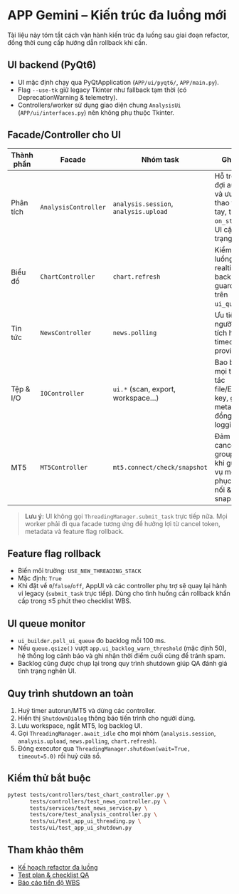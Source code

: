 # APP Gemini – Kiến trúc đa luồng mới

Tài liệu này tóm tắt cách vận hành kiến trúc đa luồng sau giai đoạn refactor, đồng thời cung cấp hướng dẫn rollback khi cần.

## UI backend (PyQt6)

- UI mặc định chạy qua PyQtApplication (`APP/ui/pyqt6/`, `APP/main.py`).
- Flag `--use-tk` giữ legacy Tkinter như fallback tạm thời (có DeprecationWarning & telemetry).
- Controllers/worker sử dụng giao diện chung `AnalysisUi` (`APP/ui/interfaces.py`) nên không phụ thuộc Tkinter.

## Facade/Controller cho UI

| Thành phần | Facade | Nhóm task | Ghi chú |
| --- | --- | --- | --- |
| Phân tích | `AnalysisController` | `analysis.session`, `analysis.upload` | Hỗ trợ hàng đợi autorun và ưu tiên thao tác tay, truyền `on_start` để UI cập nhật trạng thái. |
| Biểu đồ | `ChartController` | `chart.refresh` | Kiểm soát luồng realtime với backlog guard dựa trên `ui_queue`. |
| Tin tức | `NewsController` | `news.polling` | Ưu tiên người dùng, tích hợp timeout provider. |
| Tệp & I/O | `IOController` | `ui.*` (scan, export, workspace…) | Bao bọc mọi thao tác file/ENV/API key, gắn metadata đồng bộ logging. |
| MT5 | `MT5Controller` | `mt5.connect/check/snapshot` | Đảm bảo cancel group trước khi gửi tác vụ mới, phục vụ kết nối & snapshot. |

> **Lưu ý:** UI không gọi `ThreadingManager.submit_task` trực tiếp nữa. Mọi worker phải đi qua facade tương ứng để hưởng lợi từ cancel token, metadata và feature flag rollback.

## Feature flag rollback

- Biến môi trường: `USE_NEW_THREADING_STACK`
- Mặc định: `True`
- Khi đặt về `0`/`false`/`off`, AppUI và các controller phụ trợ sẽ quay lại hành vi legacy (`submit_task` trực tiếp). Dùng cho tình huống cần rollback khẩn cấp trong ≤5 phút theo checklist WBS.

## UI queue monitor

- `ui_builder.poll_ui_queue` đo backlog mỗi 100 ms.
- Nếu `queue.qsize()` vượt `app.ui_backlog_warn_threshold` (mặc định 50), hệ thống log cảnh báo và ghi nhận thời điểm cuối cùng để tránh spam.
- Backlog cũng được chụp lại trong quy trình shutdown giúp QA đánh giá tình trạng nghẽn UI.

## Quy trình shutdown an toàn

1. Huỷ timer autorun/MT5 và dừng các controller.
2. Hiển thị `ShutdownDialog` thông báo tiến trình cho người dùng.
3. Lưu workspace, ngắt MT5, log backlog UI.
4. Gọi `ThreadingManager.await_idle` cho mọi nhóm (`analysis.session`, `analysis.upload`, `news.polling`, `chart.refresh`).
5. Đóng executor qua `ThreadingManager.shutdown(wait=True, timeout=5.0)` rồi huỷ cửa sổ.

## Kiểm thử bắt buộc

```bash
pytest tests/controllers/test_chart_controller.py \
       tests/controllers/test_news_controller.py \
       tests/services/test_news_service.py \
       tests/core/test_analysis_controller.py \
       tests/ui/test_app_ui_threading.py \
       tests/ui/test_app_ui_shutdown.py
```

## Tham khảo thêm

- [Kế hoạch refactor đa luồng](docs/multithreading_refactor_plan.md)
- [Test plan & checklist QA](docs/multithreading_test_plan.md)
- [Báo cáo tiến độ WBS](docs/multithreading_wbs_status.md)
